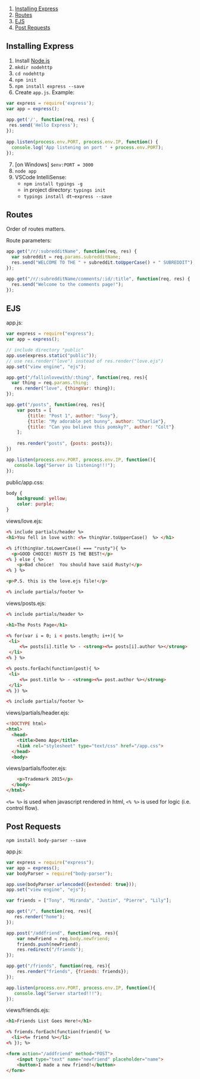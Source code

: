 <!-- TOC depthTo:2 orderedList:true -->

1. [Installing Express](#installing-express)
2. [Routes](#routes)
3. [EJS](#ejs)
4. [Post Requests](#post-requests)

<!-- /TOC -->

## Installing Express

1. Install [Node.js](https://nodejs.org/en/)
2. `mkdir nodehttp`
3. `cd nodehttp`
4. `npm init`
5. `npm install express --save`
6. Create `app.js`. Example: 

```js
var express = require('express');
var app = express();
 
app.get('/', function(req, res) {
 res.send('Hello Express');
});
 
app.listen(process.env.PORT, process.env.IP, function() {
  console.log('App listening on port ' + process.env.PORT);
});
```

7. [on Windows] `$env:PORT = 3000`
8. `node app`
9. VSCode IntelliSense:
    - `npm install typings -g`
    - in project directory: `typings init`
    - `typings install dt~express --save`


## Routes

Order of routes matters.

Route parameters:

```js
app.get("/r/:subredditName", function(req, res) {
  var subreddit = req.params.subredditName;
  res.send("WELCOME TO THE " + subreddit.toUpperCase() + " SUBREDDIT");
});

app.get("/r/:subredditName/comments/:id/:title", function(req, res) {
  res.send("Welcome to the comments page!");
});
```


## EJS

app.js:

```js
var express = require("express");
var app = express();

// include directory "public"
app.use(express.static("public"));
// use res.render("love") instead of res.render("love.ejs")
app.set("view engine", "ejs");

app.get("/fallinlovewith/:thing", function(req, res){
  var thing = req.params.thing;
   res.render("love", {thingVar: thing});
});

app.get("/posts", function(req, res){
    var posts = [
        {title: "Post 1", author: "Susy"},
        {title: "My adorable pet bunny", author: "Charlie"},
        {title: "Can you believe this pomsky?", author: "Colt"}
    ];
    
    res.render("posts", {posts: posts});
})

app.listen(process.env.PORT, process.env.IP, function(){
   console.log("Server is listening!!!"); 
});
```

public/app.css:

```css
body {
    background: yellow;
    color: purple;
}
```

views/love.ejs:

```html
<% include partials/header %>
<h1>You fell in love with: <%= thingVar.toUpperCase()  %> </h1>

<% if(thingVar.toLowerCase() === "rusty"){ %>
  <p>GOOD CHOICE! RUSTY IS THE BEST!</p>
<% } else { %>
    <p>Bad choice!  You should have said Rusty!</p>
<% } %>

<p>P.S. this is the love.ejs file!</p>

<% include partials/footer %>
```

views/posts.ejs:

```html
<% include partials/header %>

<h1>The Posts Page</h1>

<% for(var i = 0; i < posts.length; i++){ %>
 <li>
     <%= posts[i].title %> - <strong><%= posts[i].author %></strong>
 </li>
<% } %>

<% posts.forEach(function(post){ %>
 <li>
     <%= post.title %> - <strong><%= post.author %></strong>
 </li>
<% }) %>

<% include partials/footer %>
```

views/partials/header.ejs:

```html
<!DOCTYPE html>
<html>
  <head>
    <title>Demo App</title>
    <link rel="stylesheet" type="text/css" href="/app.css">
  </head>
  <body>
```

views/partials/footer.ejs:

```html
    <p>Trademark 2015</p>
  </body>
</html>
```

`<%= %>` is used when javascript rendered in html, `<% %>` is used for logic (i.e. control flow).


## Post Requests

`npm install body-parser --save`

app.js:

```js
var express = require("express");
var app = express();
var bodyParser = require("body-parser");

app.use(bodyParser.urlencoded({extended: true}));
app.set("view engine", "ejs");

var friends = ["Tony", "Miranda", "Justin", "Pierre", "Lily"];

app.get("/", function(req, res){
   res.render("home"); 
});

app.post("/addfriend", function(req, res){
    var newFriend = req.body.newfriend;
    friends.push(newFriend);
    res.redirect("/friends");
});

app.get("/friends", function(req, res){
    res.render("friends", {friends: friends});
});

app.listen(process.env.PORT, process.env.IP, function(){
   console.log("Server started!!!"); 
});
```

views/friends.ejs:

```html
<h1>Friends List Goes Here!</h1>

<% friends.forEach(function(friend){ %>
  <li><%= friend %></li>
<% }); %>

<form action="/addfriend" method="POST">
    <input type="text" name="newfriend" placeholder="name">
    <button>I made a new friend!</button>
</form>
```